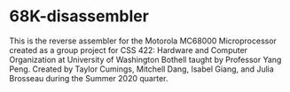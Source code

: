 # 68K-disassembler
This is the reverse assembler for the Motorola MC68000 Microprocessor created as a group project for CSS 422: Hardware and Computer Organization at University of Washington Bothell taught by Professor Yang Peng. Created by Taylor Cumings, Mitchell Dang, Isabel Giang, and Julia Brosseau during the Summer 2020 quarter. 

